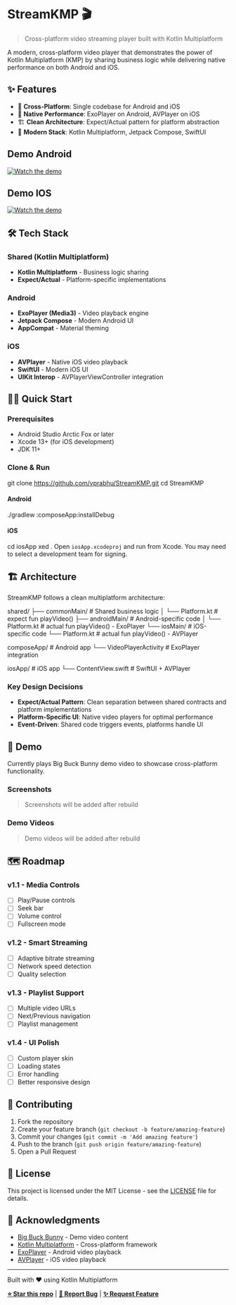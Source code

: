 # StreamKMP 🎬

> Cross-platform video streaming player built with Kotlin Multiplatform

A modern, cross-platform video player that demonstrates the power of Kotlin Multiplatform (KMP) by sharing business logic while delivering native performance on both Android and iOS.

## ✨ Features

- 🎯 **Cross-Platform**: Single codebase for Android and iOS
- 📱 **Native Performance**: ExoPlayer on Android, AVPlayer on iOS
- 🏗️ **Clean Architecture**: Expect/Actual pattern for platform abstraction
- 🚀 **Modern Stack**: Kotlin Multiplatform, Jetpack Compose, SwiftUI

## Demo Android 
[![Watch the demo](https://img.youtube.com/vi/nOPjpfRK6i8/maxresdefault.jpg)](https://youtube.com/shorts/nOPjpfRK6i8?si=eAHrfVXM553Se74M)

## Demo IOS 
[![Watch the demo](https://img.youtube.com/vi/RtixzMyYzQs/maxresdefault.jpg)](https://youtube.com/shorts/RtixzMyYzQ)


## 🛠️ Tech Stack

### Shared (Kotlin Multiplatform)
- **Kotlin Multiplatform** - Business logic sharing
- **Expect/Actual** - Platform-specific implementations

### Android
- **ExoPlayer (Media3)** - Video playback engine
- **Jetpack Compose** - Modern Android UI
- **AppCompat** - Material theming

### iOS
- **AVPlayer** - Native iOS video playback
- **SwiftUI** - Modern iOS UI
- **UIKit Interop** - AVPlayerViewController integration

## 🏃‍♂️ Quick Start

### Prerequisites
- Android Studio Arctic Fox or later
- Xcode 13+ (for iOS development)
- JDK 11+

### Clone & Run
git clone https://github.com/vprabhu/StreamKMP.git
cd StreamKMP

#### Android
./gradlew :composeApp:installDebug

#### iOS
cd iosApp
xed .
Open `iosApp.xcodeproj` and run from Xcode. You may need to select a development team for signing.

## 🏗️ Architecture

StreamKMP follows a clean multiplatform architecture:

shared/
├── commonMain/ # Shared business logic
│ └── Platform.kt # expect fun playVideo()
├── androidMain/ # Android-specific code
│ └── Platform.kt # actual fun playVideo() - ExoPlayer
└── iosMain/ # iOS-specific code
└── Platform.kt # actual fun playVideo() - AVPlayer

composeApp/ # Android app
└── VideoPlayerActivity # ExoPlayer integration

iosApp/ # iOS app
└── ContentView.swift # SwiftUI + AVPlayer


### Key Design Decisions

- **Expect/Actual Pattern**: Clean separation between shared contracts and platform implementations
- **Platform-Specific UI**: Native video players for optimal performance
- **Event-Driven**: Shared code triggers events, platforms handle UI

## 🎯 Demo

Currently plays Big Buck Bunny demo video to showcase cross-platform functionality.

### Screenshots
> Screenshots will be added after rebuild

### Demo Videos
> Demo videos will be added after rebuild

## 🗺️ Roadmap

### v1.1 - Media Controls
- [ ] Play/Pause controls
- [ ] Seek bar
- [ ] Volume control
- [ ] Fullscreen mode

### v1.2 - Smart Streaming
- [ ] Adaptive bitrate streaming
- [ ] Network speed detection
- [ ] Quality selection

### v1.3 - Playlist Support
- [ ] Multiple video URLs
- [ ] Next/Previous navigation
- [ ] Playlist management

### v1.4 - UI Polish
- [ ] Custom player skin
- [ ] Loading states
- [ ] Error handling
- [ ] Better responsive design

## 🤝 Contributing

1. Fork the repository
2. Create your feature branch (`git checkout -b feature/amazing-feature`)
3. Commit your changes (`git commit -m 'Add amazing feature'`)
4. Push to the branch (`git push origin feature/amazing-feature`)
5. Open a Pull Request

## 📄 License

This project is licensed under the MIT License - see the [LICENSE](LICENSE) file for details.

## 🙏 Acknowledgments

- [Big Buck Bunny](https://peach.blender.org/) - Demo video content
- [Kotlin Multiplatform](https://kotlinlang.org/docs/multiplatform.html) - Cross-platform framework
- [ExoPlayer](https://exoplayer.dev/) - Android video playback
- [AVPlayer](https://developer.apple.com/documentation/avfoundation/avplayer) - iOS video playback

---

Built with ❤️ using Kotlin Multiplatform

**[⭐ Star this repo](https://github.com/vprabhu/StreamKMP)** | **[🐛 Report Bug](https://github.com/vprabhu/StreamKMP/issues)** | **[✨ Request Feature](https://github.com/vprabhu/StreamKMP/issues)**

